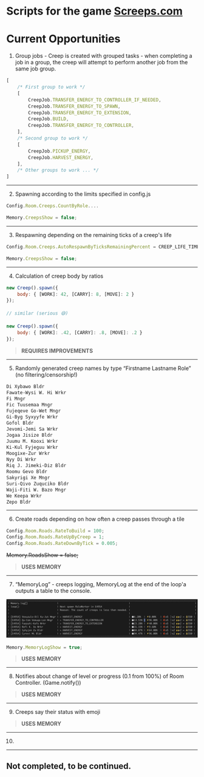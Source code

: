 # Scripts for the game [Screeps.com](https://screeps.com/)

# Current Opportunities

1. Group jobs - Creep is created with grouped tasks - when completing a job in a group, the creep will attempt to perform another job from the same job group.

```JavaScript
[
    /* First group to work */
    [
        CreepJob.TRANSFER_ENERGY_TO_CONTROLLER_IF_NEEDED,
        CreepJob.TRANSFER_ENERGY_TO_SPAWN,
        CreepJob.TRANSFER_ENERGY_TO_EXTENSION,
        CreepJob.BUILD,
        CreepJob.TRANSFER_ENERGY_TO_CONTROLLER,
    ],
    /* Second group to work */
    [
        CreepJob.PICKUP_ENERGY,
        CreepJob.HARVEST_ENERGY,
    ],
    /* Other groups to work ... */
]
```

---

2. Spawning according to the limits specified in config.js
```JavaScript
Config.Room.Creeps.CountByRole....
```

```JavaScript
Memory.CreepsShow = false;
```

---

3. Respawning depending on the remaining ticks of a creep's life
```JavaScript
Config.Room.Creeps.AutoRespawnByTicksRemainingPercent = CREEP_LIFE_TIME / 0.1;
```

```JavaScript
Memory.CreepsShow = false;
```

---

4. Calculation of creep body by ratios

```JavaScript
new Creep().spawn({
    body: { [WORK]: 42, [CARRY]: 8, [MOVE]: 2 }
});

// similar (serious 😅)

new Creep().spawn({
    body: { [WORK]: .42, [CARRY]: .8, [MOVE]: .2 }
});
```

> **REQUIRES IMPROVEMENTS**

---

5. Randomly generated creep names by type “Firstname Lastname Role” (no filtering/censorship!)
```
Di Xybawo Bldr
Fawate-Wysi W. Hi Wrkr
Fi Mngr
Fic Tuusemaa Mngr
Fujeqeve Go-Wet Mngr
Gi-Byg Syxyyfe Wrkr
Gofol Bldr
Jevomi-Jemi Sa Wrkr
Jogaa Jisize Bldr
Juumu M. Kooxi Wrkr
Ki-Kul Fyjeguu Wrkr
Moogixe-Zur Wrkr
Nyy Di Wrkr
Riq J. Jimeki-Diz Bldr
Roomu Gevo Bldr
Sakyrigi Xe Mngr
Suri-Qivo Zuquciko Bldr
Waji-Fiti W. Bazo Mngr
We Keepa Wrkr
Zepo Bldr
```

---

6. Create roads depending on how often a creep passes through a tile
```JavaScript
Config.Room.Roads.RateToBuild = 100;
Config.Room.Roads.RateUpByCreep = 1;
Config.Room.Roads.RateDownByTick = 0.005;
```

<s>Memory.RoadsShow = false;</s>

> **USES MEMORY**

---

7. “MemoryLog” - creeps logging, MemoryLog at the end of the loop'a outputs a table to the console.

![Screenshot of a comment on a GitHub issue showing an image, added in the Markdown, of an Octocat smiling and raising a tentacle.](/assets/MemoryLogOut.png)

```JavaScript
Memory.MemoryLogShow = true;
```

> **USES MEMORY**

---

8. Notifies about change of level or progress (0.1 from 100%) of Room Controller.  (Game.notify())

> **USES MEMORY**

---

9. Creeps say their status with emoji

> **USES MEMORY**

---

10.

---

## Not completed, to be continued.